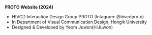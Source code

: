 **PROTO Website (2024)**
- HIVCD Interaction Design Group PROTO (Intagram: @hivcdproto)
- In Department of Visual Communication Design, Hongik University
- Designed & Developed by Yeom Juwon(HiJuwon)

